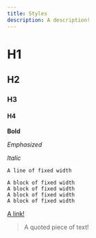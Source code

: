 ```yaml
---
title: Styles
description: A description!
---
```


# H1
## H2
### H3
#### H4

**Bold**

*Emphasized*

_Italic_

`A line of fixed width`

```
A block of fixed width
A block of fixed width
A block of fixed width
A block of fixed width
```

[A link!](http://google.com?q=where+did+my+link+go%3F)

> A quoted piece of text!